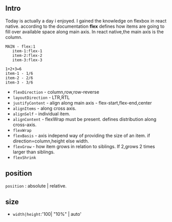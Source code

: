 ## Intro

Today is actually a day i enjoyed. I gained the knowledge on flexbox in react native. according to the documentation **flex** defines how items are going to fill over available space along main axis. In react native,the main axis is the column.

```
MAIN - flex:1
   item-1:flex-1
   item-2:flex-2
   item-3:flex-3

1+2+3=6
item-1 - 1/6
item-2 - 2/6
item-3 - 3/6
```

-  `flexDirection` - column,row,row-reverse
-  `layoutDirection` - LTR,RTL
-  `justifyContent` - align along main axis - flex-start,flex-end,center
-  `alignItems` - along cross axis.
-  `alignSelf` - individual item.
-  `alignContent` - flexWrap must be present. defines distribution along cross-axis.
-  `flexWrap`
-  `flexBasis` - axis independ way of providing the size of an item. if direction=column,height else width.
-  `flexGrow` - how item grows in relation to siblings. If 2,grows 2 times larger than siblings.
-  `flexShrink`

## position

`position` : absolute | relative.

## size

-  `width|height`:'100| "10%" | auto'
